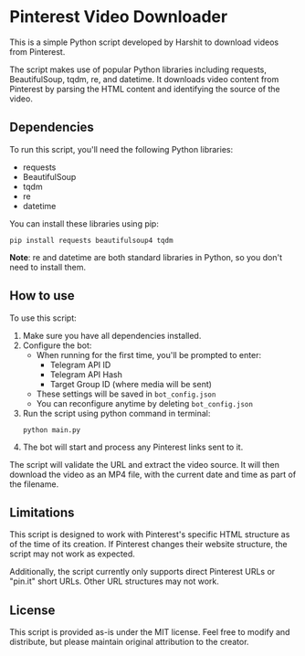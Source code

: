 # Pinterest Video Downloader

This is a simple Python script developed by Harshit to download videos from Pinterest.

The script makes use of popular Python libraries including requests, BeautifulSoup, tqdm, re, and datetime. It downloads video content from Pinterest by parsing the HTML content and identifying the source of the video. 

## Dependencies

To run this script, you'll need the following Python libraries:
- requests
- BeautifulSoup
- tqdm
- re
- datetime

You can install these libraries using pip:
```shell
pip install requests beautifulsoup4 tqdm
```
**Note**: re and datetime are both standard libraries in Python, so you don't need to install them.

## How to use

To use this script:
1. Make sure you have all dependencies installed.
2. Configure the bot:
   - When running for the first time, you'll be prompted to enter:
     - Telegram API ID
     - Telegram API Hash
     - Target Group ID (where media will be sent)
   - These settings will be saved in `bot_config.json`
   - You can reconfigure anytime by deleting `bot_config.json`
3. Run the script using python command in terminal:
    ```shell
    python main.py
    ```
4. The bot will start and process any Pinterest links sent to it.

The script will validate the URL and extract the video source. It will then download the video as an MP4 file, with the current date and time as part of the filename.

## Limitations

This script is designed to work with Pinterest's specific HTML structure as of the time of its creation. If Pinterest changes their website structure, the script may not work as expected.

Additionally, the script currently only supports direct Pinterest URLs or "pin.it" short URLs. Other URL structures may not work.

## License

This script is provided as-is under the MIT license. Feel free to modify and distribute, but please maintain original attribution to the creator.